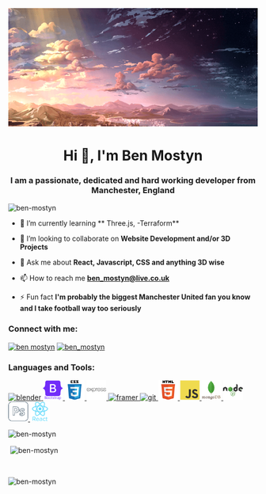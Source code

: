 <div align="center">
 <img width="1000" src="giffy.gif" >
</div>
<h1 align="center">Hi 👋, I'm Ben Mostyn</h1>
<h3 align="center">I am a passionate, dedicated and hard working developer from Manchester, England</h3>

<p align="left"> <img src="https://komarev.com/ghpvc/?username=ben-mostyn&label=Profile%20views&color=0e75b6&style=flat" alt="ben-mostyn" /> </p>

- 🌱 I’m currently learning ** Three.js, -Terraform**

- 👯 I’m looking to collaborate on **Website Development and/or 3D Projects**

- 💬 Ask me about **React, Javascript, CSS and anything 3D wise**

- 📫 How to reach me **ben_mostyn@live.co.uk**

- ⚡ Fun fact **I'm probably the biggest Manchester United fan you know and I take football way too seriously**

<h3 align="left">Connect with me:</h3>
<p align="left">
<a href="https://linkedin.com/in/ben mostyn" target="blank"><img align="center" src="https://raw.githubusercontent.com/rahuldkjain/github-profile-readme-generator/master/src/images/icons/Social/linked-in-alt.svg" alt="ben mostyn" height="30" width="40" /></a>
<a href="https://instagram.com/ben_mostyn" target="blank"><img align="center" src="https://raw.githubusercontent.com/rahuldkjain/github-profile-readme-generator/master/src/images/icons/Social/instagram.svg" alt="ben_mostyn" height="30" width="40" /></a>
</p>

<h3 align="left">Languages and Tools:</h3>
<p align="left"> <a href="https://www.blender.org/" target="_blank" rel="noreferrer"> <img src="https://download.blender.org/branding/community/blender_community_badge_white.svg" alt="blender" width="40" height="40"/> </a> <a href="https://getbootstrap.com" target="_blank" rel="noreferrer"> <img src="https://raw.githubusercontent.com/devicons/devicon/master/icons/bootstrap/bootstrap-plain-wordmark.svg" alt="bootstrap" width="40" height="40"/> </a> <a href="https://www.w3schools.com/css/" target="_blank" rel="noreferrer"> <img src="https://raw.githubusercontent.com/devicons/devicon/master/icons/css3/css3-original-wordmark.svg" alt="css3" width="40" height="40"/> </a> <a href="https://expressjs.com" target="_blank" rel="noreferrer"> <img src="https://raw.githubusercontent.com/devicons/devicon/master/icons/express/express-original-wordmark.svg" alt="express" width="40" height="40"/> </a> <a href="https://www.framer.com/" target="_blank" rel="noreferrer"> <img src="https://www.vectorlogo.zone/logos/framer/framer-icon.svg" alt="framer" width="40" height="40"/> </a> <a href="https://git-scm.com/" target="_blank" rel="noreferrer"> <img src="https://www.vectorlogo.zone/logos/git-scm/git-scm-icon.svg" alt="git" width="40" height="40"/> </a> <a href="https://www.w3.org/html/" target="_blank" rel="noreferrer"> <img src="https://raw.githubusercontent.com/devicons/devicon/master/icons/html5/html5-original-wordmark.svg" alt="html5" width="40" height="40"/> </a> <a href="https://developer.mozilla.org/en-US/docs/Web/JavaScript" target="_blank" rel="noreferrer"> <img src="https://raw.githubusercontent.com/devicons/devicon/master/icons/javascript/javascript-original.svg" alt="javascript" width="40" height="40"/> </a> <a href="https://www.mongodb.com/" target="_blank" rel="noreferrer"> <img src="https://raw.githubusercontent.com/devicons/devicon/master/icons/mongodb/mongodb-original-wordmark.svg" alt="mongodb" width="40" height="40"/> </a> <a href="https://nodejs.org" target="_blank" rel="noreferrer"> <img src="https://raw.githubusercontent.com/devicons/devicon/master/icons/nodejs/nodejs-original-wordmark.svg" alt="nodejs" width="40" height="40"/> </a> <a href="https://www.photoshop.com/en" target="_blank" rel="noreferrer"> <img src="https://raw.githubusercontent.com/devicons/devicon/master/icons/photoshop/photoshop-line.svg" alt="photoshop" width="40" height="40"/> </a> <a href="https://reactjs.org/" target="_blank" rel="noreferrer"> <img src="https://raw.githubusercontent.com/devicons/devicon/master/icons/react/react-original-wordmark.svg" alt="react" width="40" height="40"/> </a> </p>

<p><img align="left" src="https://github-readme-stats.vercel.app/api/top-langs?username=ben-mostyn&show_icons=true&locale=en&layout=compact" alt="ben-mostyn" /></p>
<br>
<p>&nbsp;<img align="center" src="https://github-readme-stats.vercel.app/api?username=ben-mostyn&show_icons=true&locale=en" alt="ben-mostyn" /></p>
<br>
<p><img align="center" src="https://github-readme-streak-stats.herokuapp.com/?user=ben-mostyn&" alt="ben-mostyn" /></p>


